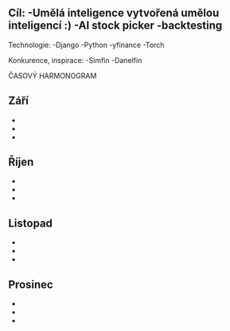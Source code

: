 Cíl: 
-Umělá inteligence vytvořená umělou inteligencí :) 
-AI stock picker
-backtesting 
-

Technologie:
-Django
-Python 
-yfinance
-Torch


Konkurence, inspirace:
-Simfin
-Danelfin




ČASOVÝ HARMONOGRAM

Září
-
-
-
-

Říjen
-
-
-
-

Listopad
-
-
-
-

Prosinec
-
-
-
-

